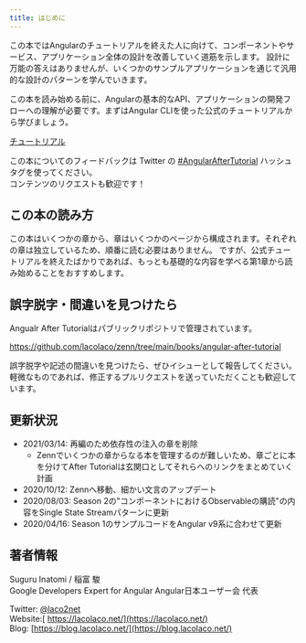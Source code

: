 ```yaml
---
title: はじめに
---
```


この本ではAngularのチュートリアルを終えた人に向けて、コンポーネントやサービス、アプリケーション全体の設計を改善していく道筋を示します。
設計に万能の答えはありませんが、いくつかのサンプルアプリケーションを通じて汎用的な設計のパターンを学んでいきます。

この本を読み始める前に、Angularの基本的なAPI、アプリケーションの開発フローへの理解が必要です。まずはAngular CLIを使った公式のチュートリアルから学びましょう。

[チュートリアル](https://angular.jp/tutorial)

この本についてのフィードバックは Twitter の [\#AngularAfterTutorial](https://twitter.com/search?q=%23AngularAfterTutorial) ハッシュタグを使ってください。  
コンテンツのリクエストも歓迎です！

## この本の読み方

この本はいくつかの章から、章はいくつかのページから構成されます。それぞれの章は独立しているため、順番に読む必要はありません。
ですが、公式チュートリアルを終えたばかりであれば、もっとも基礎的な内容を学べる第1章から読み始めることをおすすめします。

## 誤字脱字・間違いを見つけたら

Angualr After Tutorialはパブリックリポジトリで管理されています。

https://github.com/lacolaco/zenn/tree/main/books/angular-after-tutorial

誤字脱字や記述の間違いを見つけたら、ぜひイシューとして報告してください。
軽微なものであれば、修正するプルリクエストを送っていただくことも歓迎しています。

## 更新状況

* 2021/03/14: 再編のため依存性の注入の章を削除
  * Zennでいくつかの章からなる本を管理するのが難しいため、章ごとに本を分けてAfter Tutorialは玄関口としてそれらへのリンクをまとめていく計画
* 2020/10/12: Zennへ移動、細かい文言のアップデート
* 2020/08/03: Season 2の"コンポーネントにおけるObservableの購読"の内容をSingle State Streamパターンに更新
* 2020/04/16: Season 1のサンプルコードをAngular v9系に合わせて更新

## 著者情報

Suguru Inatomi / 稲富 駿   
Google Developers Expert for Angular
Angular日本ユーザー会 代表

Twitter: [@laco2net](https://twitter.com/laco2net)   
Website:[ https://lacolaco.net/](https://lacolaco.net/)    
Blog: [https://blog.lacolaco.net/](https://blog.lacolaco.net/)
